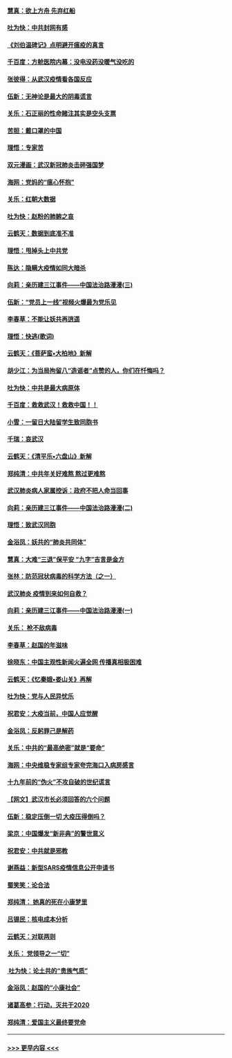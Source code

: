 #### [慧真：欲上方舟 先弃红船](../pages/nsc993/n11853483.md?t=02081822) 
#### [吐为快：中共封网有感](../pages/nsc993/n11852575.md?t=02081822) 
#### [《刘伯温碑记》点明避开瘟疫的真言](../pages/nsc993/n11852128.md?t=02081822) 
#### [千百度：方舱医院内幕：没电没药没暖气没吃的](../pages/nsc993/n11850211.md?t=02081822) 
#### [张彼得：从武汉疫情看各国反应](../pages/nsc993/n11850102.md?t=02081822) 
#### [伍新：无神论是最大的阴毒谎言](../pages/nsc993/n11846129.md?t=02081822) 
#### [关乐：石正丽的性命赌注其实是空头支票](../pages/nsc993/n11846109.md?t=02081822) 
#### [苦胆：戴口罩的中国](../pages/nsc993/n11845576.md?t=02081822) 
#### [理悟：专家苦](../pages/nsc993/n11845564.md?t=02081822) 
#### [双元漫画：武汉新冠肺炎击碎强国梦](../pages/nsc993/n11843320.md?t=02081822) 
#### [海网：党妈的“瘟心怀抱”](../pages/nsc993/n11840740.md?t=02081822) 
#### [关乐：红朝大数据](../pages/nsc993/n11840675.md?t=02081822) 
#### [吐为快：赵粉的肺腑之哀](../pages/nsc993/n11840618.md?t=02081822) 
#### [云鹤天：数据到底准不准](../pages/nsc993/n11840325.md?t=02081822) 
#### [理悟：甩掉头上中共党](../pages/nsc993/n11838826.md?t=02081822) 
#### [陈达：隐瞒大疫情如同大暗杀](../pages/nsc993/n11838771.md?t=02081822) 
#### [向莉：亲历建三江事件——中国法治路漫漫(三)](../pages/nsc993/n11831825.md?t=02081822) 
#### [伍新：“党员上一线”视频火爆最为党乐见](../pages/nsc993/n11838200.md?t=02081822) 
#### [李春草：不能让妖共再逍遥](../pages/nsc993/n11838102.md?t=02081822) 
#### [理悟：快逃(歌词)](../pages/nsc993/n11838083.md?t=02081822) 
#### [云鹤天：《菩萨蛮▪大柏地》新解](../pages/nsc993/n11838059.md?t=02081822) 
#### [胡少江：为当局拘留八“造谣者”点赞的人，你们在忏悔吗？](../pages/nsc993/n11836801.md?t=02081822) 
#### [吐为快：中共是最大病原体](../pages/nsc993/n11836748.md?t=02081822) 
#### [千百度：救救武汉！救救中国！！](../pages/nsc993/n11836145.md?t=02081822) 
#### [小雪：一留日大陆留学生致同胞书](../pages/nsc993/n11834624.md?t=02081822) 
#### [千瑞：哀武汉](../pages/nsc993/n11833647.md?t=02081822) 
#### [云鹤天：《清平乐▪六盘山》新解](../pages/nsc993/n11833611.md?t=02081822) 
#### [郑纯清：中共年关好难熬 熬过更难熬](../pages/nsc993/n11833489.md?t=02081822) 
#### [武汉肺炎病人家属控诉：政府不把人命当回事](../pages/nsc993/n11833205.md?t=02081822) 
#### [向莉：亲历建三江事件——中国法治路漫漫(二)](../pages/nsc993/n11829102.md?t=02081822) 
#### [理悟：致武汉同胞](../pages/nsc993/n11831522.md?t=02081822) 
#### [金浴凤：妖共的“肺炎共同体”](../pages/nsc993/n11829448.md?t=02081822) 
#### [慧真：大难“三退”保平安 “九字”吉言是金方](../pages/nsc993/n11829501.md?t=02081822) 
#### [张林：防范冠状病毒的科学方法（之一）](../pages/nsc993/n11828618.md?t=02081822) 
#### [武汉肺炎 疫情到来如何自救？](../pages/nsc993/n11827632.md?t=02081822) 
#### [向莉：亲历建三江事件——中国法治路漫漫(一)](../pages/nsc993/n11827190.md?t=02081822) 
#### [关乐： 枪不敌病毒](../pages/nsc993/n11826746.md?t=02081822) 
#### [李春草：赵国的年滋味](../pages/nsc993/n11826321.md?t=02081822) 
#### [徐晓东：中国主观性新闻火遍全网 传播真相极困难](../pages/nsc993/n11826508.md?t=02081822) 
#### [云鹤天：《忆秦娥▪娄山关》再解](../pages/nsc993/n11824682.md?t=02081822) 
#### [吐为快：党与人民异忧乐](../pages/nsc993/n11824660.md?t=02081822) 
#### [祝君安：大疫当前，中国人应觉醒](../pages/nsc993/n11821946.md?t=02081822) 
#### [金浴凤：反躬罪己是解药](../pages/nsc993/n11820280.md?t=02081822) 
#### [关乐：中共的“最高绝密”就是“要命”](../pages/nsc993/n11816946.md?t=02081822) 
#### [海网：中央维稳专家组专家夸完海口入病房感言](../pages/nsc993/n11815138.md?t=02081822) 
#### [十九年前的“伪火”不攻自破的世纪谎言](../pages/nsc993/n11813238.md?t=02081822) 
#### [【网文】武汉市长必须回答的六个问题](../pages/nsc993/n11813848.md?t=02081822) 
#### [伍新：稳定压倒一切 大疫压得倒吗？](../pages/nsc993/n11812634.md?t=02081822) 
#### [梁京：中国爆发“新非典”的警世意义](../pages/nsc993/n11812554.md?t=02081822) 
#### [祝君安：中共就是邪教](../pages/nsc993/n11812431.md?t=02081822) 
#### [谢燕益：新型SARS疫情信息公开申请书](../pages/nsc993/n11808840.md?t=02081822) 
#### [蜀笑笑：论合法](../pages/nsc993/n11808064.md?t=02081822) 
#### [郑纯清： 她真的死在小康梦里](../pages/nsc993/n11806623.md?t=02081822) 
#### [吕锡民：核电成本分析](../pages/nsc993/n11806284.md?t=02081822) 
#### [云鹤天：对联两则](../pages/nsc993/n11805957.md?t=02081822) 
#### [关乐： 党领导之一“切”](../pages/nsc993/n11804505.md?t=02081822) 
#### [ 吐为快：论土共的“贵族气质”](../pages/nsc993/n11804490.md?t=02081822) 
#### [金浴凤：赵国的“小康社会”](../pages/nsc993/n11804452.md?t=02081822) 
#### [诸葛高参：行动，灭共于2020](../pages/nsc993/n11804120.md?t=02081822) 
#### [郑纯清：爱国主义最终要党命](../pages/nsc993/n11802197.md?t=02081822) 

----
#### [ >>> 更早内容 <<< ](../indexes/nsc993-earlier.md)
